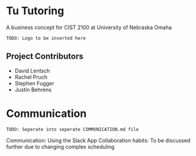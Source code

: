 # Tu Tutoring
A business concept for CIST 2100 at University of Nebraska Omaha

`TODO: Logo to be inserted here`

## Project Contributors
* David Lentsch
* Rachel Pruch
* Stephen Fugger
* Justin Behrens

# Communication
`TODO: Seperate into seperate COMMUNICATION.md file`

Communication: Using the Slack App
Collaboration habits: To be discussed further due to changing complex scheduling 
